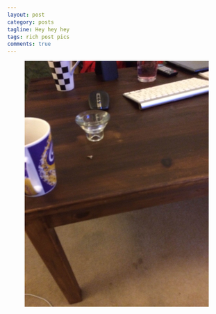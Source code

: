 ```yaml
---
layout: post
category: posts
tagline: Hey hey hey
tags: rich post pics
comments: true
---
```


<figure class="">
<a href = "images/ap/1438886dd11df3d4_0.jpg">
<img src="/images/ap/1438886dd11df3d4_0.jpg">
</a></figure>